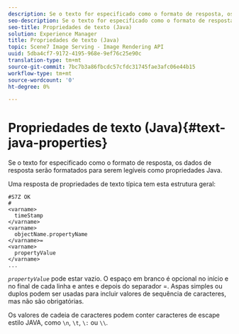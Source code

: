 ```yaml
---
description: Se o texto for especificado como o formato de resposta, os dados de resposta serão formatados para serem legíveis como propriedades Java.
seo-description: Se o texto for especificado como o formato de resposta, os dados de resposta serão formatados para serem legíveis como propriedades Java.
seo-title: Propriedades de texto (Java)
solution: Experience Manager
title: Propriedades de texto (Java)
topic: Scene7 Image Serving - Image Rendering API
uuid: 5dba4cf7-9172-4195-968e-9ef76c25e90c
translation-type: tm+mt
source-git-commit: 7bc7b3a86fbcdc57cfdc31745fae3afc06e44b15
workflow-type: tm+mt
source-wordcount: '0'
ht-degree: 0%

---
```



# Propriedades de texto (Java){#text-java-properties}

Se o texto for especificado como o formato de resposta, os dados de resposta serão formatados para serem legíveis como propriedades Java.

Uma resposta de propriedades de texto típica tem esta estrutura geral:

```
#S7Z OK
#
<varname>
  timeStamp
</varname>
<varname>
  objectName.propertyName
</varname>=
<varname>
  propertyValue
</varname>
...
```

*`propertyValue`* pode estar vazio. O espaço em branco é opcional no início e no final de cada linha e antes e depois do separador =. Aspas simples ou duplos podem ser usadas para incluir valores de sequência de caracteres, mas não são obrigatórias.

Os valores de cadeia de caracteres podem conter caracteres de escape estilo JAVA, como `\n`, `\t`, `\:` ou `\\`.
